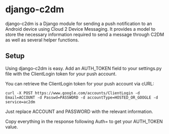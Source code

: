 django-c2dm
=====

django-c2dm is a Django module for sending a push notification to an Android device 
using Cloud 2 Device Messaging.  It provides a model to store the necessary information
required to send a message through C2DM as well as several helper functions.

## Setup

Using django-c2dm is easy.  Add an AUTH_TOKEN field to your settings.py file with the
ClientLogin token for your push account.

You can retrieve the ClientLogin token for your push account via cURL:

    curl -X POST https://www.google.com/accounts/ClientLogin -d Email=ACCOUNT -d Passwd=PASSWORD -d accountType=HOSTED_OR_GOOGLE -d service=ac2dm

Just replace ACCOUNT and PASSWORD with the relevant information.  

Copy everything in the response following Auth= to get your AUTH_TOKEN value.

